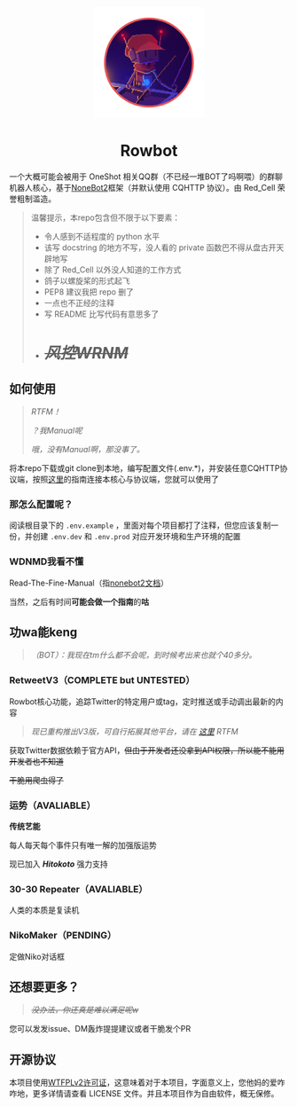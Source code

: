 <p align="center">
  <a href="https://v2.nonebot.dev/"><img src="./logo.png" width="200" height="200" alt="nonebot"></a>
</p>

<div align="center">

# Rowbot
</div>

一个大概可能会被用于 OneShot 相关QQ群（不已经一堆BOT了吗啊喂）的群聊机器人核心，基于[NoneBot2](https://v2.nonebot.dev/)框架（并默认使用 CQHTTP 协议）。由 Red_Cell 荣誉粗制滥造。

> 温馨提示，本repo包含但不限于以下要素：
> 
> - 令人感到不适程度的 python 水平
> - 该写 docstring 的地方不写，没人看的 private 函数巴不得从盘古开天辟地写
> - 除了 Red_Cell 以外没人知道的工作方式
> - 鸽子以螺旋桨的形式起飞
> - PEP8 建议我把 repo 删了
> - 一点也不正经的注释
> - 写 README 比写代码有意思多了
> - # ~~*风控WRNM*~~


## 如何使用
> *RTFM！*
>
> *？我Manual呢*
>
> *哦，没有Manual啊，那没事了。*

将本repo下载或git clone到本地，编写配置文件(.env.*)，并安装任意CQHTTP协议端，按照[这里](https://v2.nonebot.dev/guide/cqhttp-guide.html)的指南连接本核心与协议端，您就可以使用了
### 那怎么配置呢？
阅读根目录下的 `.env.example` ，里面对每个项目都打了注释，但您应该复制一份，并创建 `.env.dev` 和 `.env.prod` 对应开发环境和生产环境的配置
### WDNMD我看不懂
Read-The-Fine-Manual（指[nonebot2文档](https://v2.nonebot.dev/)）

当然，之后有时间**可能会做一个指南**的**咕**

## 功wa能keng
> *（BOT）：我现在tm什么都不会呢，到时候考出来也就个40多分。*

### RetweetV3（COMPLETE but UNTESTED）
Rowbot核心功能，追踪Twitter的特定用户或tag，定时推送或手动调出最新的内容

> *现已重构推出V3版，可自行拓展其他平台，请在 [这里](./src/plugins/retweet_v3/README.md) RTFM*

获取Twitter数据依赖于官方API，~~但由于开发者还没拿到API权限，所以能不能用开发者也不知道~~

~~干脆用爬虫得了~~

### 运势（AVALIABLE）
**传统艺能**

每人每天每个事件只有唯一解的加强版运势

现已加入 ***Hitokoto*** 强力支持

### 30-30 Repeater（AVALIABLE）
人类的本质是复读机

### NikoMaker（PENDING）
定做Niko对话框

## 还想要更多？
> *~~没办法，你还真是难以满足呢w~~*

您可以发发issue、DM轰炸提提建议或者干脆发个PR

## 开源协议
本项目使用[WTFPLv2许可证](http://www.wtfpl.net/)，这意味着对于本项目，字面意义上，您他妈的爱咋咋地，更多详情请查看 LICENSE 文件。并且本项目作为自由软件，概无保修。